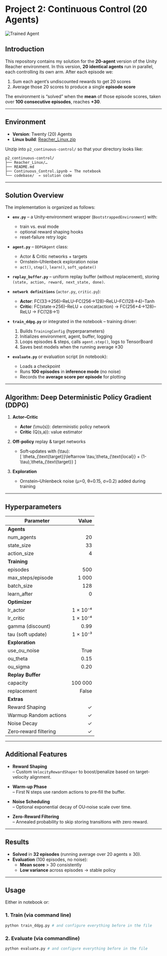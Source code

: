 # Project 2: Continuous Control (20 Agents)

[image1]: https://user-images.githubusercontent.com/10624937/43851024-320ba930-9aff-11e8-8493-ee547c6af349.gif "Trained Agent"

![Trained Agent][image1]

## Introduction

This repository contains my solution for the **20-agent** version of the Unity Reacher environment. In this version, **20 identical agents** run in parallel, each controlling its own arm. After each episode we:

1. Sum each agent’s undiscounted rewards to get 20 scores  
2. Average those 20 scores to produce a single **episode score**  

The environment is “solved” when the **mean** of those episode scores, taken over **100 consecutive episodes**, reaches **+30**.

---

## Environment

- **Version**: Twenty (20) Agents  
- **Linux build**: [Reacher_Linux.zip](https://s3-us-west-1.amazonaws.com/udacity-drlnd/P2/Reacher/Reacher_Linux.zip)  

Unzip into `p2_continuous-control/` so that your directory looks like:
```
p2_continuous-control/
├── Reacher_Linux/…
├── README.md
├── Continuous_Control.ipynb ← The notebook
└── codebase/  ← solution code
```

---

## Solution Overview

The implementation is organized as follows:

- **`env.py`** – a Unity‐environment wrapper (`BootstrappedEnvironment`) with:
  - train vs. eval mode  
  - optional reward shaping hooks  
  - reset‐failure retry logic  

- **`agent.py`** – `DDPGAgent` class:
  - Actor & Critic networks + targets  
  - Ornstein–Uhlenbeck exploration noise  
  - `act()`, `step()`, `learn()`, `soft_update()`  

- **`replay_buffer.py`** – uniform replay buffer (without replacement), storing `(state, action, reward, next_state, done)`.

- **`network definitions`** (`actor.py`, `critic.py`):
  - **Actor**: FC(33→256)–ReLU–FC(256→128)–ReLU–FC(128→4)–Tanh  
  - **Critic**: FC(state→256)–ReLU + concat(action) → FC(256+4→128)–ReLU → FC(128→1)

- **`train_ddpg.py`** or integrated in the notebook – training driver:
  1. Builds `TrainingConfig` (hyperparameters)  
  2. Initializes environment, agent, buffer, logging  
  3. Loops episodes & steps, calls `agent.step()`, logs to TensorBoard  
  4. Saves best models when the running average ≥30  

- **`evaluate.py`** or evaluation script (in notebook):
  - Loads a checkpoint  
  - Runs **100 episodes** in **inference mode** (no noise)  
  - Records the **average score per episode** for plotting

---

## Algorithm: Deep Deterministic Policy Gradient (DDPG)

1. **Actor–Critic**  
   - **Actor** \(\mu(s)\): deterministic policy network  
   - **Critic** \(Q(s,a)\): value estimator  

2. **Off-policy** replay & target networks  
   - Soft‐updates with \(\tau\):  
     \[
       \theta_{\text{target}}\leftarrow \tau\,\theta_{\text{local}} + (1-\tau)\,\theta_{\text{target}}
     \]

3. **Exploration**  
   - Ornstein–Uhlenbeck noise (µ=0, θ=0.15, σ=0.2) added during training  

---

## Hyperparameters

| Parameter            | Value      |
|----------------------|-----------:|
| **Agents**           |            |
| num_agents           | 20         |
| state_size           | 33         |
| action_size          | 4          |
| **Training**         |            |
| episodes             | 500        |
| max_steps/episode    | 1 000      |
| batch_size           | 128        |
| learn_after          | 0          |
| **Optimizer**        |            |
| lr_actor             | 1 × 10⁻⁴   |
| lr_critic            | 1 × 10⁻⁴   |
| gamma (discount)     | 0.99       |
| tau (soft update)    | 1 × 10⁻³   |
| **Exploration**      |            |
| use_ou_noise         | True       |
| ou_theta             | 0.15       |
| ou_sigma             | 0.20       |
| **Replay Buffer**    |            |
| capacity             | 100 000    |
| replacement          | False      |
| **Extras**           |            |
| Reward Shaping       | ✓          |
| Warmup Random actions| ✓          |
| Noise Decay          | ✓          |
| Zero‐reward filtering| ✓          |

---

## Additional Features

- **Reward Shaping**  
  – Custom `VelocityRewardShaper` to boost/penalize based on target‐velocity alignment.  

- **Warm-up Phase**  
  – First N steps use random actions to pre‐fill the buffer.  

- **Noise Scheduling**  
  – Optional exponential decay of OU‐noise scale over time.  

- **Zero-Reward Filtering**  
  – Annealed probability to skip storing transitions with zero reward.

---

## Results

- **Solved** in **32 episodes** (running average over 20 agents ≥ 30).  
- **Evaluation** (100 episodes, no noise):  
  - **Mean score** > 30 consistently  
  - **Low variance** across episodes → stable policy  

---

## Usage
Either in notebook or:

### 1. Train (via command line)
```bash
python train_ddpg.py # and configure everything before in the file
```

### 2. Evaluate (via commandline)
```bash
python evaluate.py # and configure everything before in the file
```